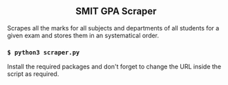 <h2 align="center">SMIT GPA Scraper</h2>

Scrapes all the marks for all subjects and departments of all students for a given exam and stores them in an systematical order.

### `$ python3 scraper.py`

Install the required packages and don't forget to change the URL inside the script as required.
